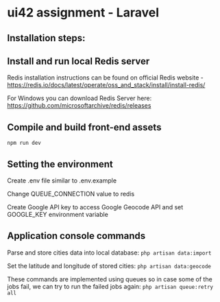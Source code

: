 # ui42 assignment - Laravel

## Installation steps:

## Install and run local Redis server
Redis installation instructions can be found on official Redis website - https://redis.io/docs/latest/operate/oss_and_stack/install/install-redis/

For Windows you can download Redis Server here: https://github.com/microsoftarchive/redis/releases

## Compile and build front-end assets
`npm run dev`

## Setting the environment
Create .env file similar to .env.example

Change QUEUE_CONNECTION value to redis

Create Google API key to access Google Geocode API and set GOOGLE_KEY environment variable

## Application console commands
Parse and store cities data into local database:
`php artisan data:import`

Set the latitude and longitude of stored cities:
`php artisan data:geocode`

These commands are implemented using queues so in case some of the jobs fail, we can try to run the failed jobs again:
`php artisan queue:retry all`

